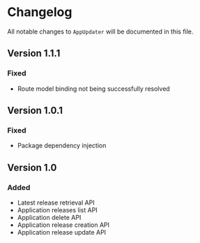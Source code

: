 # Changelog

All notable changes to `AppUpdater` will be documented in this file.

## Version 1.1.1

### Fixed
- Route model binding not being successfully resolved

## Version 1.0.1

### Fixed
- Package dependency injection

## Version 1.0

### Added
- Latest release retrieval API
- Application releases list API
- Application delete API
- Application release creation API
- Application release update API
